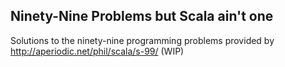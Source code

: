 ## Ninety-Nine Problems but Scala ain't one

Solutions to the ninety-nine programming problems provided by http://aperiodic.net/phil/scala/s-99/ (WIP)